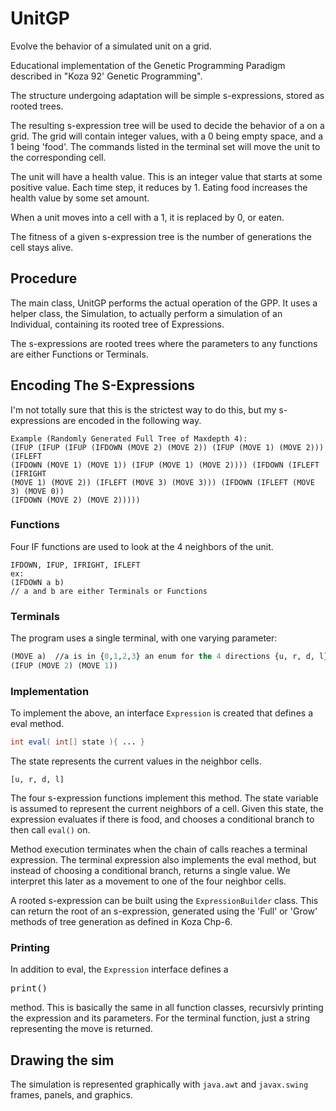 # UnitGP

Evolve the behavior of a simulated unit on a grid.

Educational implementation of the Genetic Programming Paradigm described
in "Koza 92' Genetic Programming".

The structure undergoing adaptation will be simple s-expressions, stored
as rooted trees.

The resulting s-expression tree will be used to decide the behavior of
a <Unit> on a grid.  The grid will contain integer values, with a 0 being
empty space, and a 1 being 'food'.  The commands listed in the terminal
set will move the unit to the corresponding cell.

The unit will have a health value.  This is an integer value that starts
at some positive value.  Each time step, it reduces by 1.  Eating food
increases the health value by some set amount.

When a unit moves into a cell with a 1, it is replaced by 0, or eaten.

The fitness of a given s-expression tree is the number of generations the
cell stays alive.

## Procedure

  The main class, UnitGP performs the actual operation of the GPP.  It uses
  a helper class, the Simulation, to actually perform a simulation of an
  Individual, containing its rooted tree of Expressions.

  The s-expressions are rooted trees where the parameters to any functions
  are either Functions or Terminals.  

## Encoding The S-Expressions

  I'm not totally sure that this is the strictest way to do this, but my
  s-expressions are encoded in the following way.

  ```
  Example (Randomly Generated Full Tree of Maxdepth 4):
  (IFUP (IFUP (IFUP (IFDOWN (MOVE 2) (MOVE 2)) (IFUP (MOVE 1) (MOVE 2))) (IFLEFT
  (IFDOWN (MOVE 1) (MOVE 1)) (IFUP (MOVE 1) (MOVE 2)))) (IFDOWN (IFLEFT (IFRIGHT
  (MOVE 1) (MOVE 2)) (IFLEFT (MOVE 3) (MOVE 3))) (IFDOWN (IFLEFT (MOVE 3) (MOVE 0))
  (IFDOWN (MOVE 2) (MOVE 2)))))
  ```

### Functions

  Four IF functions are used to look at the 4 neighbors of the unit.

  ```
  IFDOWN, IFUP, IFRIGHT, IFLEFT
  ex:
  (IFDOWN a b)
  // a and b are either Terminals or Functions
  ```

### Terminals

  The program uses a single terminal, with one varying parameter:

  ```lisp
  (MOVE a)  //a is in {0,1,2,3} an enum for the 4 directions {u, r, d, l}
  (IFUP (MOVE 2) (MOVE 1))
  ```

### Implementation

  To implement the above, an interface `Expression` is created that defines
  a eval method.

  ```java
  int eval( int[] state ){ ... }
  ```

  The state represents the current values in the neighbor cells.

  ```
  [u, r, d, l]
  ```

  The four s-expression functions implement this method.  The state variable
  is assumed to represent the current neighbors of a cell.  Given this state,
  the expression evaluates if there is food, and chooses a conditional branch
  to then call `eval()` on.  

  Method execution terminates when the chain of calls reaches a terminal expression.
  The terminal expression also implements the eval method, but instead of choosing
  a conditional branch, returns a single value.  We interpret this later as a
  movement to one of the four neighbor cells.

  A rooted s-expression can be built using the `ExpressionBuilder` class.  This
  can return the root of an s-expression, generated using the 'Full' or
  'Grow' methods of tree generation as defined in Koza Chp-6.

### Printing

  In addition to eval, the `Expression` interface defines a <pre>print()</pre> method.  This is
  basically the same in all function classes, recursivly printing the expression
  and its parameters.  For the terminal function, just a string representing the
  move is returned.

## Drawing the sim

  The simulation is represented graphically with `java.awt` and `javax.swing`
  frames, panels, and graphics.  

